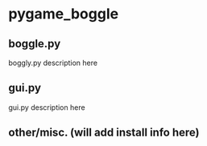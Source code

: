# pygame_boggle
## boggle.py
boggly.py description here

## gui.py
gui.py description here

## other/misc. (will add install info here)